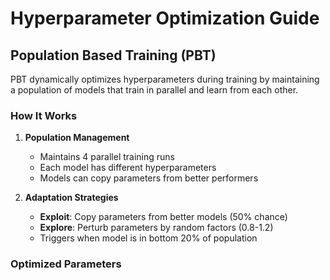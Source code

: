 # Hyperparameter Optimization Guide

## Population Based Training (PBT)

PBT dynamically optimizes hyperparameters during training by maintaining a population of models that train in parallel and learn from each other.

### How It Works

1. **Population Management**
   - Maintains 4 parallel training runs
   - Each model has different hyperparameters
   - Models can copy parameters from better performers

2. **Adaptation Strategies**
   - **Exploit**: Copy parameters from better models (50% chance)
   - **Explore**: Perturb parameters by random factors (0.8-1.2)
   - Triggers when model is in bottom 20% of population

### Optimized Parameters
